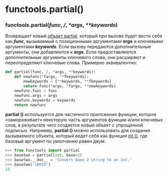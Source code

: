 # functools.partial\(\)

###  functools.partial\(_func_, _/_, _\*args_, _\*\*keywords_\)

Возвращает новый [объект partial](obekty-partial.md), который при вызове будет вести себя как _**func**_, вызываемый с позиционными аргументами _**args**_ и ключевыми аргументами _**keywords**_. Если вызову передаются дополнительные аргументы, они добавляются к _**args**_. Если предоставляются дополнительные аргументы ключевого слова, они расширяют и переопределяют ключевые слова. Примерно эквивалентно:

```python
def partial(func, /, *args, **keywords):
    def newfunc(*fargs, **fkeywords):
        newkeywords = {**keywords, **fkeywords}
        return func(*args, *fargs, **newkeywords)
    newfunc.func = func
    newfunc.args = args
    newfunc.keywords = keywords
    return newfunc
```

**partial \(\)** используется для частичного приложения функции, которое «замораживает» некоторую часть аргументов функции и/или ключевых слов, в результате чего создается новый объект с упрощенной подписью. Например, **partial \(\)** можно использовать для создания вызываемого объекта, который ведет себя как функция [int \(\)](https://docs.python.org/3/library/functions.html#int), где базовый аргумент по умолчанию равен двум:

```python
>>> from functools import partial
>>> basetwo = partial(int, base=2)
>>> basetwo.__doc__ = 'Convert base 2 string to an int.'
>>> basetwo('10010')
18
```

